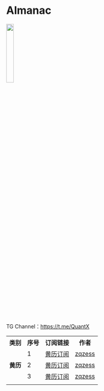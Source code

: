 # Almanac
<a href="https://t.me/GodMoliibot"><img src="https://raw.githubusercontent.com/Moli-X/Resources/main/Icon/Image/Hello.gif" width="20%" height="20%"></a>

TG Channel：https://t.me/QuantX
<table>
    <tr> <th> 类别 </th> <th> 序号 </th>  <th> 订阅链接 </th> <th> 作者 </th>  </tr >
	<tr>
		<td rowspan="3"><strong>黄历</strong></td>
		<td > 1 </td> <td ><a href="https://github.com/Moli-X/Calendar/blob/main/Almanac/Almanac.ics">黄历订阅</a></td><td><a href="https://github.com/zqzess/holiday-and-chinese-almanac-calendar">zqzess</td>
    </tr>
	<tr>
		<td > 2 </td> <td ><a href="https://github.com/Moli-X/Calendar/blob/main/Almanac/Almanac2.ics">黄历订阅</a></td><td><a href="https://github.com/zqzess/holiday-and-chinese-almanac-calendar">zqzess</td>
    </tr>
	<tr>
		<td > 3 </td> <td ><a href="https://github.com/Moli-X/Calendar/blob/main/Almanac/Almanac3.ics">黄历订阅</a></td><td><a href="https://github.com/zqzess/holiday-and-chinese-almanac-calendar">zqzess</td>
    </tr>
	<tr>
		<td colspan="4">  </td>
    </tr>
</table>
